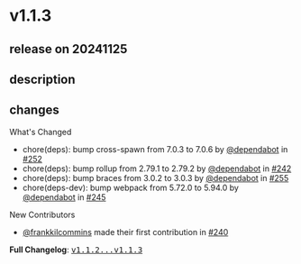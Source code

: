 # v1.1.3

## release on 20241125
## description
## changes
What's Changed

* chore(deps): bump cross-spawn from 7.0.3 to 7.0.6 by <a class="user-mention notranslate" data-hovercard-type="organization" data-hovercard-url="/orgs/dependabot/hovercard" data-octo-click="hovercard-link-click" data-octo-dimensions="link_type:self" href="https://github.com/dependabot">@dependabot</a> in <a class="issue-link js-issue-link" data-error-text="Failed to load title" data-id="2670191459" data-permission-text="Title is private" data-url="https://github.com/stoplightio/vscode-spectral/issues/252" data-hovercard-type="pull_request" data-hovercard-url="/stoplightio/vscode-spectral/pull/252/hovercard" href="https://github.com/stoplightio/vscode-spectral/pull/252">#252</a>
* chore(deps): bump rollup from 2.79.1 to 2.79.2 by <a class="user-mention notranslate" data-hovercard-type="organization" data-hovercard-url="/orgs/dependabot/hovercard" data-octo-click="hovercard-link-click" data-octo-dimensions="link_type:self" href="https://github.com/dependabot">@dependabot</a> in <a class="issue-link js-issue-link" data-error-text="Failed to load title" data-id="2592461504" data-permission-text="Title is private" data-url="https://github.com/stoplightio/vscode-spectral/issues/242" data-hovercard-type="pull_request" data-hovercard-url="/stoplightio/vscode-spectral/pull/242/hovercard" href="https://github.com/stoplightio/vscode-spectral/pull/242">#242</a>
* chore(deps): bump braces from 3.0.2 to 3.0.3 by <a class="user-mention notranslate" data-hovercard-type="organization" data-hovercard-url="/orgs/dependabot/hovercard" data-octo-click="hovercard-link-click" data-octo-dimensions="link_type:self" href="https://github.com/dependabot">@dependabot</a> in <a class="issue-link js-issue-link" data-error-text="Failed to load title" data-id="2675782267" data-permission-text="Title is private" data-url="https://github.com/stoplightio/vscode-spectral/issues/255" data-hovercard-type="pull_request" data-hovercard-url="/stoplightio/vscode-spectral/pull/255/hovercard" href="https://github.com/stoplightio/vscode-spectral/pull/255">#255</a>
* chore(deps-dev): bump webpack from 5.72.0 to 5.94.0 by <a class="user-mention notranslate" data-hovercard-type="organization" data-hovercard-url="/orgs/dependabot/hovercard" data-octo-click="hovercard-link-click" data-octo-dimensions="link_type:self" href="https://github.com/dependabot">@dependabot</a> in <a class="issue-link js-issue-link" data-error-text="Failed to load title" data-id="2592462042" data-permission-text="Title is private" data-url="https://github.com/stoplightio/vscode-spectral/issues/245" data-hovercard-type="pull_request" data-hovercard-url="/stoplightio/vscode-spectral/pull/245/hovercard" href="https://github.com/stoplightio/vscode-spectral/pull/245">#245</a>

New Contributors

* <a class="user-mention notranslate" data-hovercard-type="user" data-hovercard-url="/users/frankkilcommins/hovercard" data-octo-click="hovercard-link-click" data-octo-dimensions="link_type:self" href="https://github.com/frankkilcommins">@frankkilcommins</a> made their first contribution in <a class="issue-link js-issue-link" data-error-text="Failed to load title" data-id="2568340928" data-permission-text="Title is private" data-url="https://github.com/stoplightio/vscode-spectral/issues/240" data-hovercard-type="pull_request" data-hovercard-url="/stoplightio/vscode-spectral/pull/240/hovercard" href="https://github.com/stoplightio/vscode-spectral/pull/240">#240</a>

<strong>Full Changelog</strong>: <a class="commit-link" href="https://github.com/stoplightio/vscode-spectral/compare/v1.1.2...v1.1.3"><tt>v1.1.2...v1.1.3</tt></a>

